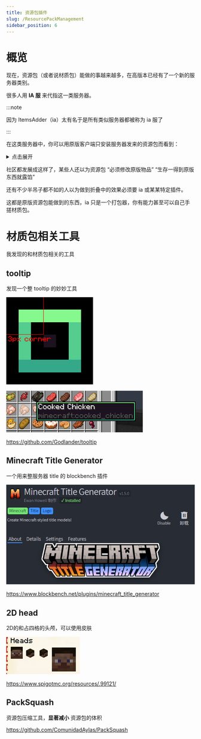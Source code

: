 ```yaml
---
title: 资源包插件
slug: /ResourcePackManagement
sidebar_position: 6
---
```


# 概览

现在，资源包（或者说材质包）能做的事越来越多，在高版本已经有了一个新的服务器类别。

很多人用 **IA 服** 来代指这一类服务器。

:::note

因为 ItemsAdder（ia）太有名于是所有类似服务器都被称为 ia 服了

:::

在这类服务器中，你可以用原版客户端只安装服务器发来的资源包而看到：

<details>
  <summary>点击展开</summary>

**全新的武器装备**

![](_images/1.png)

**独特的装扮**

![](_images/2.png)

**新的 GUI 界面**

![](_images/3.png)

**称号或表情包**

![](_images/4.png)

![](_images/5.png)

**家具或装饰**

![](_images/6.png)

**新的生物或 boss**

![](_images/7.png)

![](_images/8.png)

**以及更多你想不到的内容**

</details>

社区都发展成这样了，某些人还以为资源包 “必须修改原版物品” “生存一得到原版东西就露馅”

还有不少半吊子都不如的人以为做到折叠中的效果必须要 ia 或某某特定插件。

这都是原版资源包能做到的东西，ia 只是一个打包器，你有能力甚至可以自己手搓材质包。

# 材质包相关工具

我发现的和材质包相关的工具

## tooltip

发现一个整 tooltip 的妙妙工具

![](_images/tooltip1.png)

![](_images/tooltip2.png)

https://github.com/Godlander/tooltip

## Minecraft Title Generator

一个用来整服务器 title 的 blockbench 插件

![](_images/title.png)

https://www.blockbench.net/plugins/minecraft_title_generator

## 2D head

2D的和占四格的头颅，可以使用皮肤

![](_images/head.png)

https://www.spigotmc.org/resources/.99121/

## PackSquash

资源包压缩工具，**显著减小** 资源包的体积

https://github.com/ComunidadAylas/PackSquash
